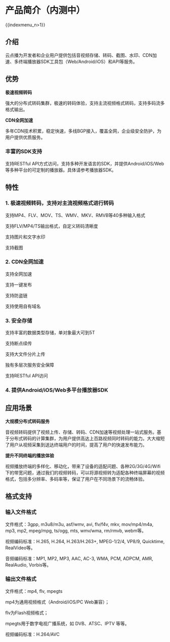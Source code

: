 # 产品简介（内测中）

{{indexmenu_n>1}}

## 介绍

云点播为开发者和企业用户提供包括音视频存储、转码、截图、水印、CDN加速、多终端播放器SDK工具包（Web/Android/iOS）和API等服务。

## 优势

**极速视频转码**

强大的分布式转码集群，极速的转码体验，支持主流视频格式转码，支持多码流多格式输出。

**CDN全网加速**

多年CDN技术积累，稳定快速，多线BGP接入，覆盖全网，企业级安全防护，为用户提供优质服务。

### 丰富的SDK支持

支持RESTful
API方式访问，支持多种开发语言的SDK，并提供Android/iOS/Web等多种平台的可定制的播放器。具体请参考播放器SDK。

## 特性

### 1\. 极速视频转码，支持对主流视频格式进行转码

支持MP4、FLV、MOV、TS、WMV、MKV、RMVB等40多种输入格式

支持FLV/MP4/TS输出格式，自定义转码清晰度

支持图片和文字水印

支持截图

### 2\. CDN全网加速

支持全网加速

支持一键发布

支持防盗链

支持使用自有域名

### 3\. 安全存储

支持丰富的数据类型存储，单对象最大可到5T

支持断点续传

支持大文件分片上传

独有多层次服务安全保障

支持RESTful API访问

### 4\. 提供Android/iOS/Web多平台播放器SDK

## 应用场景

**大规模分布式转码服务**

音视频转码提供了视频上传、存储、转码、CDN加速等视频处理一站式服务。基于分布式转码的计算集群，为用户提供高达上百路视频同时转码的能力。大大缩短了用户从视频采集到送达终端用户的时间，提高了用户的快速发布能力。

**提升不同终端的播放体验**

视频播放终端的多样化、移动化，带来了设备的适配问题、各种2G/3G/4G/Wifi下的带宽问题，通过我们的视频转码，可以将源视频转为适配各种终端屏幕的视频格式，包括多分辨率、多码率等，保证了用户在不同场景下的流畅体验。

## 格式支持

### 输入文件格式

文件格式：3gpp, m3u8/m3u, asf/wmv, avi, flv/f4v, mkv, mov/mp4/m4a, mp3, mp2,
mpeg/mpg, ts/ogg, mts, wmv/wma, rm/rmvb, webm等。

视频编码标准：H.265, H.264, H.263/H.263+, MPEG-1/2/4, VP8/9, Quicktime,
RealVideo等。

音频编码标准：MP1, MP2, MP3, AAC, AC-3, WMA, PCM, ADPCM, AMR, RealAudio,
Vorbis等。

### 输出文件格式

文件格式：mp4, flv, mpegts

mp4为通用视频格式（Android/iOS/PC Web兼容）；

flv为Flash视频格式；

mpegts用于数字电视广播系统，如 DVB、ATSC、IPTV 等等。

视频编码标准：H.264/AVC
